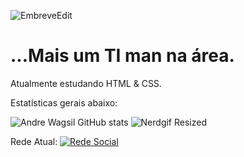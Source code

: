 ![EmbreveEdit](https://user-images.githubusercontent.com/102445528/160262813-87416681-ddde-4be7-ba54-1ad343ed3038.jpg)

# ...Mais um TI man na área.

Atualmente estudando HTML & CSS.

Estatísticas gerais abaixo:

![Andre Wagsil GitHub stats](https://github-readme-stats.vercel.app/api?username=andrewagsil&show_icons=true&theme=radical)                                               ![Nerdgif Resized](https://user-images.githubusercontent.com/102445528/160263642-609b2eea-7546-4573-abf2-b12094c7fea4.gif)


                  
Rede Atual: [![Rede Social](https://img.shields.io/badge/LinkedIn-0077B5?style=for-the-badge&logo=linkedin&logoColor=white)](https://www.linkedin.com/in/andr%C3%A9-wagner-b227b222a/)
